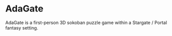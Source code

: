# AdaGate
AdaGate is a first-person 3D sokoban puzzle game within a Stargate / Portal fantasy setting.
